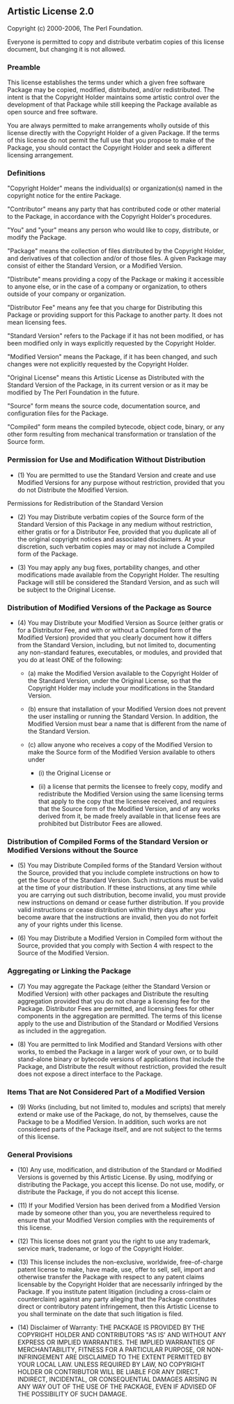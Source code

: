 ## Artistic License 2.0
Copyright (c) 2000-2006, The Perl Foundation.

Everyone is permitted to copy and distribute verbatim copies of this license document, but changing it is not allowed.

### Preamble
This license establishes the terms under which a given free software Package may be copied, modified, distributed, and/or redistributed. The intent is that the Copyright Holder maintains some artistic control over the development of that Package while still keeping the Package available as open source and free software.

You are always permitted to make arrangements wholly outside of this license directly with the Copyright Holder of a given Package. If the terms of this license do not permit the full use that you propose to make of the Package, you should contact the Copyright Holder and seek a different licensing arrangement.

### Definitions
"Copyright Holder" means the individual(s) or organization(s) named in the copyright notice for the entire Package.

"Contributor" means any party that has contributed code or other material to the Package, in accordance with the Copyright Holder's procedures.

"You" and "your" means any person who would like to copy, distribute, or modify the Package.

"Package" means the collection of files distributed by the Copyright Holder, and derivatives of that collection and/or of those files. A given Package may consist of either the Standard Version, or a Modified Version.

"Distribute" means providing a copy of the Package or making it accessible to anyone else, or in the case of a company or organization, to others outside of your company or organization.

"Distributor Fee" means any fee that you charge for Distributing this Package or providing support for this Package to another party. It does not mean licensing fees.

"Standard Version" refers to the Package if it has not been modified, or has been modified only in ways explicitly requested by the Copyright Holder.

"Modified Version" means the Package, if it has been changed, and such changes were not explicitly requested by the Copyright Holder.

"Original License" means this Artistic License as Distributed with the Standard Version of the Package, in its current version or as it may be modified by The Perl Foundation in the future.

"Source" form means the source code, documentation source, and configuration files for the Package.

"Compiled" form means the compiled bytecode, object code, binary, or any other form resulting from mechanical transformation or translation of the Source form.

### Permission for Use and Modification Without Distribution

- (1) You are permitted to use the Standard Version and create and use Modified Versions for any purpose without restriction, provided that you do not Distribute the Modified Version.

Permissions for Redistribution of the Standard Version

- (2) You may Distribute verbatim copies of the Source form of the Standard Version of this Package in any medium without restriction, either gratis or for a Distributor Fee, provided that you duplicate all of the original copyright notices and associated disclaimers. At your discretion, such verbatim copies may or may not include a Compiled form of the Package.

- (3) You may apply any bug fixes, portability changes, and other modifications made available from the Copyright Holder. The resulting Package will still be considered the Standard Version, and as such will be subject to the Original License.

### Distribution of Modified Versions of the Package as Source

- (4) You may Distribute your Modified Version as Source (either gratis or for a Distributor Fee, and with or without a Compiled form of the Modified Version) provided that you clearly document how it differs from the Standard Version, including, but not limited to, documenting any non-standard features, executables, or modules, and provided that you do at least ONE of the following:

    - (a) make the Modified Version available to the Copyright Holder of the Standard Version, under the Original License, so that the Copyright Holder may include your modifications in the Standard Version.

    - (b) ensure that installation of your Modified Version does not prevent the user installing or running the Standard Version. In addition, the Modified Version must bear a name that is different from the name of the Standard Version.

    - (c) allow anyone who receives a copy of the Modified Version to make the Source form of the Modified Version available to others under

        - (i) the Original License or

        - (ii) a license that permits the licensee to freely copy, modify and redistribute the Modified Version using the same licensing terms that apply to the copy that the licensee received, and requires that the Source form of the Modified Version, and of any works derived from it, be made freely available in that license fees are prohibited but Distributor Fees are allowed.

### Distribution of Compiled Forms of the Standard Version or Modified Versions without the Source

- (5) You may Distribute Compiled forms of the Standard Version without the Source, provided that you include complete instructions on how to get the Source of the Standard Version. Such instructions must be valid at the time of your distribution. If these instructions, at any time while you are carrying out such distribution, become invalid, you must provide new instructions on demand or cease further distribution. If you provide valid instructions or cease distribution within thirty days after you become aware that the instructions are invalid, then you do not forfeit any of your rights under this license.

- (6) You may Distribute a Modified Version in Compiled form without the Source, provided that you comply with Section 4 with respect to the Source of the Modified Version.

### Aggregating or Linking the Package

- (7) You may aggregate the Package (either the Standard Version or Modified Version) with other packages and Distribute the resulting aggregation provided that you do not charge a licensing fee for the Package. Distributor Fees are permitted, and licensing fees for other components in the aggregation are permitted. The terms of this license apply to the use and Distribution of the Standard or Modified Versions as included in the aggregation.

- (8) You are permitted to link Modified and Standard Versions with other works, to embed the Package in a larger work of your own, or to build stand-alone binary or bytecode versions of applications that include the Package, and Distribute the result without restriction, provided the result does not expose a direct interface to the Package.

### Items That are Not Considered Part of a Modified Version

- (9) Works (including, but not limited to, modules and scripts) that merely extend or make use of the Package, do not, by themselves, cause the Package to be a Modified Version. In addition, such works are not considered parts of the Package itself, and are not subject to the terms of this license.

### General Provisions

- (10) Any use, modification, and distribution of the Standard or Modified Versions is governed by this Artistic License. By using, modifying or distributing the Package, you accept this license. Do not use, modify, or distribute the Package, if you do not accept this license.

- (11) If your Modified Version has been derived from a Modified Version made by someone other than you, you are nevertheless required to ensure that your Modified Version complies with the requirements of this license.

- (12) This license does not grant you the right to use any trademark, service mark, tradename, or logo of the Copyright Holder.

- (13) This license includes the non-exclusive, worldwide, free-of-charge patent license to make, have made, use, offer to sell, sell, import and otherwise transfer the Package with respect to any patent claims licensable by the Copyright Holder that are necessarily infringed by the Package. If you institute patent litigation (including a cross-claim or counterclaim) against any party alleging that the Package constitutes direct or contributory patent infringement, then this Artistic License to you shall terminate on the date that such litigation is filed.

- (14) Disclaimer of Warranty: THE PACKAGE IS PROVIDED BY THE COPYRIGHT HOLDER AND CONTRIBUTORS "AS IS' AND WITHOUT ANY EXPRESS OR IMPLIED WARRANTIES. THE IMPLIED WARRANTIES OF MERCHANTABILITY, FITNESS FOR A PARTICULAR PURPOSE, OR NON-INFRINGEMENT ARE DISCLAIMED TO THE EXTENT PERMITTED BY YOUR LOCAL LAW. UNLESS REQUIRED BY LAW, NO COPYRIGHT HOLDER OR CONTRIBUTOR WILL BE LIABLE FOR ANY DIRECT, INDIRECT, INCIDENTAL, OR CONSEQUENTIAL DAMAGES ARISING IN ANY WAY OUT OF THE USE OF THE PACKAGE, EVEN IF ADVISED OF THE POSSIBILITY OF SUCH DAMAGE.
